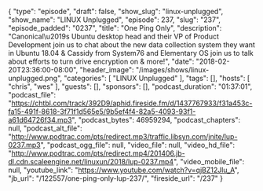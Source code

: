 {
  "type": "episode",
  "draft": false,
  "show_slug": "linux-unplugged",
  "show_name": "LINUX Unplugged",
  "episode": 237,
  "slug": "237",
  "episode_padded": "0237",
  "title": "One Ping Only",
  "description": "Canonical\u2019s Ubuntu desktop head and their VP of Product Development join us to chat about the new data collection system they want in Ubuntu 18.04 & Cassidy from System76 and Elementary OS join us to talk about efforts to turn drive encryption on & more!",
  "date": "2018-02-20T23:36:00-08:00",
  "header_image": "/images/shows/linux-unplugged.png",
  "categories": [
    "LINUX Unplugged"
  ],
  "tags": [],
  "hosts": [
    "chris",
    "wes"
  ],
  "guests": [],
  "sponsors": [],
  "podcast_duration": "01:37:01",
  "podcast_file": "https://chtbl.com/track/392D9/aphid.fireside.fm/d/1437767933/f31a453c-fa15-491f-8618-3f71f1d565e5/9b5ef4f4-82a5-4093-93f1-a61d64726f34.mp3",
  "podcast_bytes": 46959294,
  "podcast_chapters": null,
  "podcast_alt_file": "http://www.podtrac.com/pts/redirect.mp3/traffic.libsyn.com/jnite/lup-0237.mp3",
  "podcast_ogg_file": null,
  "video_file": null,
  "video_hd_file": "http://www.podtrac.com/pts/redirect.mp4/201406.jb-dl.cdn.scaleengine.net/linuxun/2018/lup-0237.mp4",
  "video_mobile_file": null,
  "youtube_link": "https://www.youtube.com/watch?v=qjBZ12Jlu_A",
  "jb_url": "/122557/one-ping-only-lup-237/",
  "fireside_url": "/237"
}

